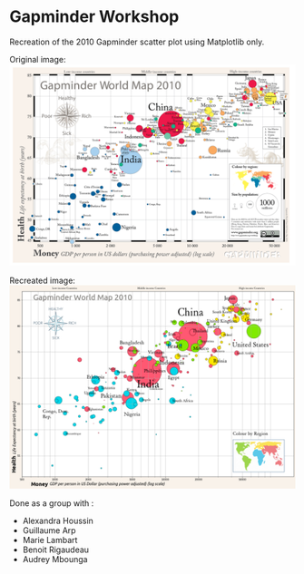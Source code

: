 # Gapminder Workshop

Recreation of the 2010 Gapminder scatter plot using Matplotlib only.

Original image:
![2010 Gapminder scatter plot](Images/GWM2010.png)

Recreated image:
![Recreated 2010 Gapminder scatter plot](Images/gapminder_matplotlib.png)

Done as a group with :

- Alexandra Houssin
- Guillaume Arp
- Marie Lambart
- Benoit Rigaudeau
- Audrey Mbounga
